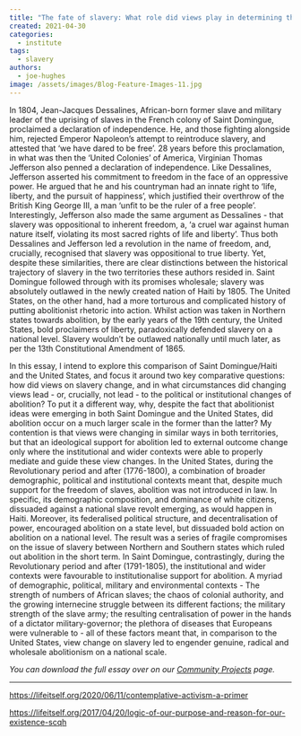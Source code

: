 ```yaml
---
title: "The fate of slavery: What role did views play in determining this?"
created: 2021-04-30
categories: 
  - institute
tags: 
  - slavery
authors: 
  - joe-hughes
image: /assets/images/Blog-Feature-Images-11.jpg
---
```


In 1804, Jean-Jacques Dessalines, African-born former slave and military leader of the uprising of slaves in the French colony of Saint Domingue, proclaimed a declaration of independence. He, and those fighting alongside him, rejected Emperor Napoleon’s attempt to reintroduce slavery, and attested that ‘we have dared to be free’. 28 years before this proclamation, in what was then the ‘United Colonies’ of America, Virginian Thomas Jefferson also penned a declaration of independence. Like Dessalines, Jefferson asserted his commitment to freedom in the face of an oppressive power. He argued that he and his countryman had an innate right to ‘life, liberty, and the pursuit of happiness’, which justified their overthrow of the British King George III, a man ‘unfit to be the ruler of a free people’. Interestingly, Jefferson also made the same argument as Dessalines - that slavery was oppositional to inherent freedom, a, ‘a cruel war against human nature itself, violating its most sacred rights of life and liberty’. Thus both Dessalines and Jefferson led a revolution in the name of freedom, and, crucially, recognised that slavery was oppositional to true liberty. Yet, despite these similarities, there are clear distinctions between the historical trajectory of slavery in the two territories these authors resided in. Saint Domingue followed through with its promises wholesale; slavery was absolutely outlawed in the newly created nation of Haiti by 1805. The United States, on the other hand, had a more torturous and complicated history of putting abolitionist rhetoric into action. Whilst action was taken in Northern states towards abolition, by the early years of the 19th century, the United States, bold proclaimers of liberty, paradoxically defended slavery on a national level. Slavery wouldn’t be outlawed nationally until much later, as per the 13th Constitutional Amendment of 1865.

In this essay, I intend to explore this comparison of Saint Domingue/Haiti and the United States, and focus it around two key comparative questions: how did views on slavery change, and in what circumstances did changing views lead - or, crucially, not lead - to the political or institutional changes of abolition? To put it a different way, why, despite the fact that abolitionist ideas were emerging in both Saint Domingue and the United States, did abolition occur on a much larger scale in the former than the latter? My contention is that views were changing in similar ways in both territories, but that an ideological support for abolition led to external outcome change only where the institutional and wider contexts were able to properly mediate and guide these view changes. In the United States, during the Revolutionary period and after (1776-1800), a combination of broader demographic, political and institutional contexts meant that, despite much support for the freedom of slaves, abolition was not introduced in law. In specific, its demographic composition, and dominance of white citizens, dissuaded against a national slave revolt emerging, as would happen in Haiti. Moreover, its federalised political structure, and decentralisation of power, encouraged abolition on a state level, but dissuaded bold action on abolition on a national level. The result was a series of fragile compromises on the issue of slavery between Northern and Southern states which ruled out abolition in the short term. In Saint Domingue, contrastingly, during the Revolutionary period and after (1791-1805), the institutional and wider contexts were favourable to institutionalise support for abolition. A myriad of demographic, political, military and environmental contexts - The strength of numbers of African slaves; the chaos of colonial authority, and the growing internecine struggle between its different factions; the military strength of the slave army; the resulting centralisation of power in the hands of a dictator military-governor; the plethora of diseases that Europeans were vulnerable to - all of these factors meant that, in comparison to the United States, view change on slavery led to engender genuine, radical and wholesale abolitionism on a national scale.

_You can download the full essay over on our [Community Projects](https://lifeitself.org/community-projects/) page._

* * *

https://lifeitself.org/2020/06/11/contemplative-activism-a-primer

https://lifeitself.org/2017/04/20/logic-of-our-purpose-and-reason-for-our-existence-scqh

